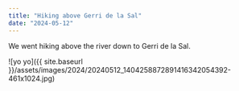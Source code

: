 ```yaml
---
title: "Hiking above Gerri de la Sal"
date: "2024-05-12"
---
```


We went hiking above the river down to Gerri de la Sal.

![yo yo]({{ site.baseurl }}/assets/images/2024/20240512_1404258872891416342054392-461x1024.jpg)
